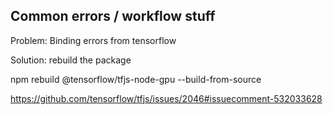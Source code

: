 
## Common errors / workflow stuff

Problem: Binding errors from tensorflow

Solution: rebuild the package

npm rebuild @tensorflow/tfjs-node-gpu --build-from-source

https://github.com/tensorflow/tfjs/issues/2046#issuecomment-532033628